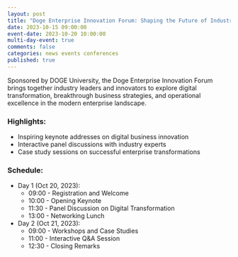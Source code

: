 ```yaml
---
layout: post
title: "Doge Enterprise Innovation Forum: Shaping the Future of Industry"
date: 2023-10-15 09:00:00
event-date: 2023-10-20 10:00:00
multi-day-event: true
comments: false
categories: news events conferences
published: true
---
```

Sponsored by DOGE University, the Doge Enterprise Innovation Forum brings together industry leaders and innovators to explore digital transformation, breakthrough business strategies, and operational excellence in the modern enterprise landscape.

### Highlights:
- Inspiring keynote addresses on digital business innovation
- Interactive panel discussions with industry experts
- Case study sessions on successful enterprise transformations

### Schedule:
- Day 1 (Oct 20, 2023):
  - 09:00 - Registration and Welcome
  - 10:00 - Opening Keynote
  - 11:30 - Panel Discussion on Digital Transformation
  - 13:00 - Networking Lunch
- Day 2 (Oct 21, 2023):
  - 09:00 - Workshops and Case Studies
  - 11:00 - Interactive Q&A Session
  - 12:30 - Closing Remarks 